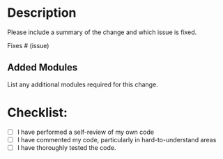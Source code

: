 # Description

Please include a summary of the change and which issue is fixed.

Fixes # (issue)

## Added Modules

List any additional modules required for this change.

# Checklist:

- [ ] I have performed a self-review of my own code
- [ ] I have commented my code, particularly in hard-to-understand areas
- [ ] I have thoroughly tested the code.
